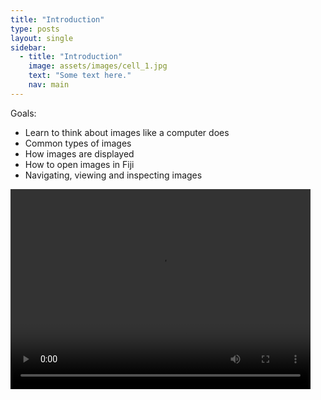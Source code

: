 ```yaml
---
title: "Introduction"
type: posts
layout: single
sidebar:
  - title: "Introduction"
    image: assets/images/cell_1.jpg
    text: "Some text here."
    nav: main
---
```


Goals:

* Learn to think about images like a computer does
* Common types of images 
* How images are displayed
* How to open images in Fiji
* Navigating, viewing and inspecting images 

<video width="480" height="320" controls="controls">
  <source src="Intro.mp4" type="video/mp4">
</video>
